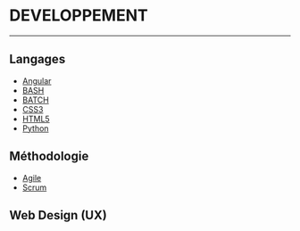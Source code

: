 # DEVELOPPEMENT
---

## Langages

- [Angular](developpement/angular/angular.md)
- [BASH](developpement/bash/bash.md)
- [BATCH](developpement/batch/batch.md)
- [CSS3](developpement/css/css.md)
- [HTML5]()
- [Python](developpement/python/python.md)


## Méthodologie

- [Agile]()
- [Scrum]()
 

## Web Design (UX)